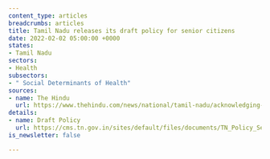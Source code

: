 ```yaml
---
content_type: articles
breadcrumbs: articles
title: Tamil Nadu releases its draft policy for senior citizens
date: 2022-02-02 05:00:00 +0000
states:
- Tamil Nadu
sectors:
- Health
subsectors:
- " Social Determinants of Health"
sources:
- name: The Hindu
  url: https://www.thehindu.com/news/national/tamil-nadu/acknowledging-demographic-transition-tn-prepares-draft-policy-for-elders/article38341535.ece
details:
- name: Draft Policy
  url: https://cms.tn.gov.in/sites/default/files/documents/TN_Policy_Senior_Citizens_2022_draft_0.pdf
is_newsletter: false

---
```

